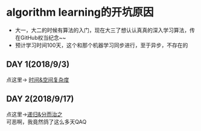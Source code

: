 # algorithm learning的开坑原因
-  大一，大二的时候有算法的入门，现在大三了想认认真真的深入学习算法，传在GitHub权当纪念~~
-  预计学习时间100天，这个和那个机器学习同步进行，至于异步，不存在的

## DAY 1(2018/9/3)
点这里->
[时间&空间复杂度](https://github.com/Cyberhan123/algorithm_learn/blob/master/day1/Space%26Time%20Complexity.md)
## DAY 2(2018/9/17)
点这里->[递归&分而治之](https://github.com/Cyberhan123/algorithm_learn/blob/master/day1/Space%26Time%20Complexity.md)
<br/>
可恶啊，我竟然鸽了这么多天QAQ